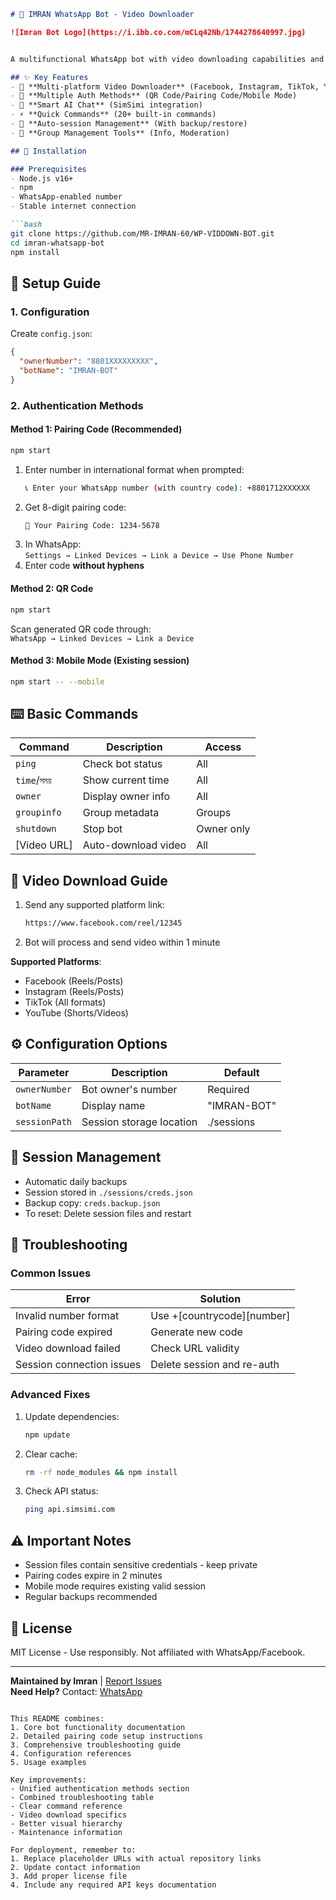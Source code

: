```markdown
# 🤖 IMRAN WhatsApp Bot - Video Downloader

![Imran Bot Logo](https://i.ibb.co.com/mCLq42Nb/1744278640997.jpg)


A multifunctional WhatsApp bot with video downloading capabilities and AI chat features. Supports both QR code and pairing code authentication methods.

## ✨ Key Features
- 🎥 **Multi-platform Video Downloader** (Facebook, Instagram, TikTok, YouTube)
- 🔐 **Multiple Auth Methods** (QR Code/Pairing Code/Mobile Mode)
- 💬 **Smart AI Chat** (SimSimi integration)
- ⚡ **Quick Commands** (20+ built-in commands)
- 🔄 **Auto-session Management** (With backup/restore)
- 👥 **Group Management Tools** (Info, Moderation)

## 🚀 Installation

### Prerequisites
- Node.js v16+
- npm
- WhatsApp-enabled number
- Stable internet connection

```bash
git clone https://github.com/MR-IMRAN-60/WP-VIDDOWN-BOT.git
cd imran-whatsapp-bot
npm install
```

## 🔐 Setup Guide

### 1. Configuration
Create `config.json`:
```json
{
  "ownerNumber": "8801XXXXXXXXX",
  "botName": "IMRAN-BOT"
}
```

### 2. Authentication Methods

#### Method 1: Pairing Code (Recommended)
```bash
npm start
```
1. Enter number in international format when prompted:
   ```bash
   📞 Enter your WhatsApp number (with country code): +8801712XXXXXX
   ```
2. Get 8-digit pairing code:
   ```bash
   🔑 Your Pairing Code: 1234-5678
   ```
3. In WhatsApp:  
   `Settings → Linked Devices → Link a Device → Use Phone Number`
4. Enter code **without hyphens**

#### Method 2: QR Code
```bash
npm start
```
Scan generated QR code through:  
`WhatsApp → Linked Devices → Link a Device`

#### Method 3: Mobile Mode (Existing session)
```bash
npm start -- --mobile
```

## ⌨️ Basic Commands
| Command          | Description                  | Access     |
|------------------|------------------------------|------------|
| `ping`           | Check bot status             | All        |
| `time`/`সময়`     | Show current time            | All        |
| `owner`          | Display owner info           | All        |
| `groupinfo`      | Group metadata               | Groups     |
| `shutdown`       | Stop bot                     | Owner only |
| [Video URL]      | Auto-download video          | All        |

## 🎥 Video Download Guide
1. Send any supported platform link:
   ```bash
   https://www.facebook.com/reel/12345
   ```
2. Bot will process and send video within 1 minute

**Supported Platforms**:
- Facebook (Reels/Posts)
- Instagram (Reels/Posts)
- TikTok (All formats)
- YouTube (Shorts/Videos)

## ⚙️ Configuration Options
| Parameter        | Description                  | Default    |
|------------------|------------------------------|------------|
| `ownerNumber`    | Bot owner's number           | Required   |
| `botName`        | Display name                 | "IMRAN-BOT"|
| `sessionPath`    | Session storage location     | ./sessions |

## 🔄 Session Management
- Automatic daily backups
- Session stored in `./sessions/creds.json`
- Backup copy: `creds.backup.json`
- To reset: Delete session files and restart

## 🚨 Troubleshooting

### Common Issues
| Error                        | Solution                     |
|------------------------------|------------------------------|
| Invalid number format        | Use +[countrycode][number]   |
| Pairing code expired         | Generate new code            |
| Video download failed        | Check URL validity           |
| Session connection issues    | Delete session and re-auth    |

### Advanced Fixes
1. Update dependencies:
   ```bash
   npm update
   ```
2. Clear cache:
   ```bash
   rm -rf node_modules && npm install
   ```
3. Check API status:
   ```bash
   ping api.simsimi.com
   ```

## ⚠️ Important Notes
- Session files contain sensitive credentials - keep private
- Pairing codes expire in 2 minutes
- Mobile mode requires existing valid session
- Regular backups recommended

## 📜 License
MIT License - Use responsibly. Not affiliated with WhatsApp/Facebook.

---

**Maintained by Imran** | [Report Issues](https://github.com/MR-IMRAN-60/WP-VIDDOWN-BOT/issues)  
**Need Help?** Contact: [WhatsApp](https://wa.me/8801689903267)
```

This README combines:
1. Core bot functionality documentation
2. Detailed pairing code setup instructions
3. Comprehensive troubleshooting guide
4. Configuration references
5. Usage examples

Key improvements:
- Unified authentication methods section
- Combined troubleshooting table
- Clear command reference
- Video download specifics
- Better visual hierarchy
- Maintenance information

For deployment, remember to:
1. Replace placeholder URLs with actual repository links
2. Update contact information
3. Add proper license file
4. Include any required API keys documentation
